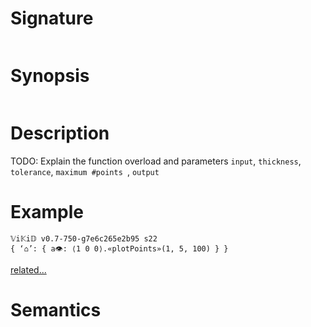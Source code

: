 # Signature
```vikid-signature
```

# Synopsis
```vikid-synopsis
```

# Description
TODO: Explain the function overload and parameters `input`, `thickness`, `tolerance`, `maximum #points `, `output`

# Example
```vikid-script
𝕍i𝕂i𝔻 v0.7-750-g7e6c265e2b95 s22
{ ‘⌂’: { a👁: ⟨1 0 0⟩.«plotPoints»(1, 5, 100) } }
```


[related...](https://en.wikipedia.org/wiki/Graph_of_a_function)

# Semantics